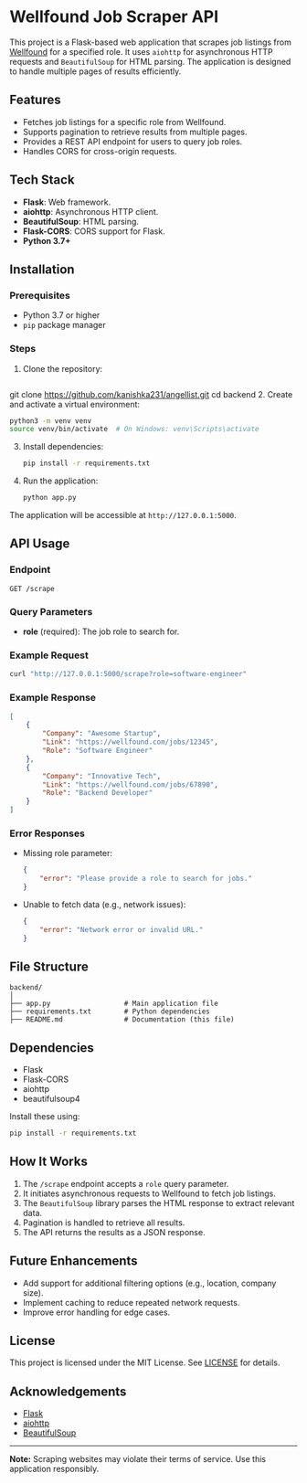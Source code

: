 # Wellfound Job Scraper API

This project is a Flask-based web application that scrapes job listings from [Wellfound](https://wellfound.com) for a specified role. It uses `aiohttp` for asynchronous HTTP requests and `BeautifulSoup` for HTML parsing. The application is designed to handle multiple pages of results efficiently.

## Features
- Fetches job listings for a specific role from Wellfound.
- Supports pagination to retrieve results from multiple pages.
- Provides a REST API endpoint for users to query job roles.
- Handles CORS for cross-origin requests.

## Tech Stack
- **Flask**: Web framework.
- **aiohttp**: Asynchronous HTTP client.
- **BeautifulSoup**: HTML parsing.
- **Flask-CORS**: CORS support for Flask.
- **Python 3.7+**

## Installation

### Prerequisites
- Python 3.7 or higher
- `pip` package manager

### Steps
1. Clone the repository:
   ```bash
  git clone https://github.com/kanishka231/angellist.git
   cd backend
2. Create and activate a virtual environment:
   ```bash
   python3 -m venv venv
   source venv/bin/activate  # On Windows: venv\Scripts\activate
   ```

3. Install dependencies:
   ```bash
   pip install -r requirements.txt
   ```

4. Run the application:
   ```bash
   python app.py
   ```

The application will be accessible at `http://127.0.0.1:5000`.

## API Usage

### Endpoint
`GET /scrape`

### Query Parameters
- **role** (required): The job role to search for.

### Example Request
```bash
curl "http://127.0.0.1:5000/scrape?role=software-engineer"
```

### Example Response
```json
[
    {
        "Company": "Awesome Startup",
        "Link": "https://wellfound.com/jobs/12345",
        "Role": "Software Engineer"
    },
    {
        "Company": "Innovative Tech",
        "Link": "https://wellfound.com/jobs/67890",
        "Role": "Backend Developer"
    }
]
```

### Error Responses
- Missing role parameter:
  ```json
  {
      "error": "Please provide a role to search for jobs."
  }
  ```

- Unable to fetch data (e.g., network issues):
  ```json
  {
      "error": "Network error or invalid URL."
  }
  ```

## File Structure
```
backend/
│
├── app.py                  # Main application file
├── requirements.txt        # Python dependencies
├── README.md               # Documentation (this file)
```

## Dependencies
- Flask
- Flask-CORS
- aiohttp
- beautifulsoup4

Install these using:
```bash
pip install -r requirements.txt
```

## How It Works
1. The `/scrape` endpoint accepts a `role` query parameter.
2. It initiates asynchronous requests to Wellfound to fetch job listings.
3. The `BeautifulSoup` library parses the HTML response to extract relevant data.
4. Pagination is handled to retrieve all results.
5. The API returns the results as a JSON response.

## Future Enhancements
- Add support for additional filtering options (e.g., location, company size).
- Implement caching to reduce repeated network requests.
- Improve error handling for edge cases.

## License
This project is licensed under the MIT License. See [LICENSE](LICENSE) for details.

## Acknowledgements
- [Flask](https://flask.palletsprojects.com/)
- [aiohttp](https://docs.aiohttp.org/)
- [BeautifulSoup](https://www.crummy.com/software/BeautifulSoup/)

---
**Note:** Scraping websites may violate their terms of service. Use this application responsibly.
